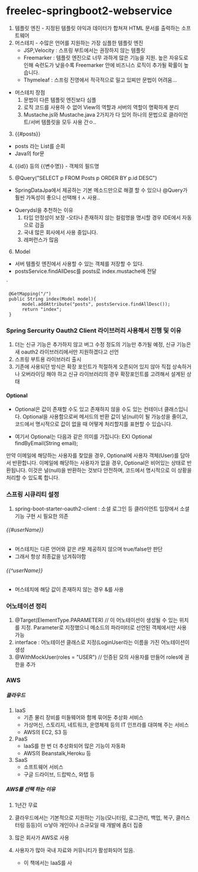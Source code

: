 # freelec-springboot2-webservice

1. 템플릿 엔진 - 지정된 템플릿 야익과 데이터가 합쳐져 HTML 문서를 출력하는 소프트웨어
2. 머스테치 - 수많은 언어를 지원하는 가장 심플한 템플릿 엔진
     - JSP,Velocity : 스프링 부트에서는 권장하지 않는 템플릿
     - Freemarker : 템플릿 엔진으로 너무 과하게 많은 기능을 지원. 높은 자유도로 인해 숙련도가 낮을수록 Freemarker 안에 비즈니스 로직이 추가될 확률이 높습니다.
     - Thymeleaf : 스프링 진영에서 적극적으로 밀고 있찌만 문법이 어려움...
  - 머스테치 장점
    1) 문법이 다른 템플릿 엔진보다 심플
    2) 로직 코드를 사용하 수 없어 View의 역할과 서버의 역할이 명확하게 분리
    3) Mustache.js와 Mustache.java 2가지가 다 있어 하나의 문법으로 클라이언트/서버 템플릿을 모두 사용 간ㅇ..

3.  {{#posts}}
   - posts 라는 List를 순회
   - Java의 for문
4. {{id}} 등의 {{변수명}} - 객체의 필드명

5. @Query("SELECT p FROM Posts p ORDER BY p.id DESC")
- SpringDataJpa에서 제공하는 기본 메소드만으로 해결 할 수 있으나 @Query가 훨씬 가독성이 좋으니 선택해ㅓㅅ 사용..

* Querydsl을 추천하는 이유
  1. 타입 안정성이 보장
     -오타나 존재하지 않는 컬럼명을 명시할 경우 IDE에서 자동으로 검출
  2. 국내 많은 회사에서 사용 중입니다.
  3. 레퍼런스가 많음

6.  Model
   - 서버 템플릿 엔진에서 사용할 수 있는 객체를 저장할 수 있다.
   - postsService.findAllDesc를 posts로 index.mustache에 전달


`

     @GetMapping("/") 
     public String index(Model model){
          model.addAttribute("posts", postsService.findAllDesc());
          return "index";
     }
     
     

### Spring Sercurity Oauth2 Client 라이브러리 사용해서 진행 및 이유
1. 더는 신규 기능은 추가하지 않고 버그 수정 정도의 기능만 추가될 예정, 신규 기능은 새 oauth2 라이브러리에서만 지원하겠다고 선언
2. 스프링 부트용 라이브러리 출시
3. 기존에 사용되던 방식은 확장 포인트가 적절하게 오픈되어 있지 않아 직접 상속하거나 오버라이딩 해야 하고 신규 라이브러리의 경우 확장포인트를 고려해서 설계된 상태

#### Optional
- Optional은 값이 존재할 수도 있고 존재하지 않을 수도 있는 컨테이너 클래스입니다. Optional을 사용함으로써 메서드의 반환 값이 널(null)이 될 가능성을 줄이고, 코드에서 명시적으로 값이 없을 때 어떻게 처리할지를 표현할 수 있습니다.

- 여기서 Optional<User>는 다음과 같은 의미를 가집니다:  EX) Optional<User> findByEmail(String email);

만약 이메일에 해당하는 사용자를 찾았을 경우, Optional에 사용자 객체(User)를 담아서 반환합니다.
이메일에 해당하는 사용자가 없을 경우, Optional은 비어있는 상태로 반환됩니다. 이것은 널(null)을 반환하는 것보다 안전하며, 코드에서 명시적으로 이 상황을 처리할 수 있도록 합니다.

### 스프링 시큐리티 설정
1. spring-boot-starter-oauth2-client : 소셜 로그인 등 클라이언트 입장에서 소셜 기능 구현 시 필요한 의존


 ######  {{#userName}}
- 머스테치는 다른 언어와 같은 if문 제공하지 않으며 true/false만 판단
- 그래서 항상 최종값을 넘겨줘야함

 ######  {{^userName}}
- 머스테치에 해당 값이 존재하지 않는 경우 &를 사용


### 어노테이션 정리
1. @Target(ElementType.PARAMETER) // 이 어노테이션이 생성될 수 있는 위치를 지정. Parameter로 지정했으니 메소드의 파라미터로 선언된 객체에서만 사용 가능
2. interface : 어노테이션 클래스로 지정(LoginUser라는 이름을 가진 어노테이션이 생성
3. @WithMockUser(roles = "USER") // 인증된 모의 사용자를 만들어 roles에 권한을 추가



### AWS

##### 클라우드
1. IaaS
   - 기존 물리 장비를 미들웨어와 함께 묶어둔 추상화 서비스
   - 가상머신, 스토리지, 네트워크, 운영체제 등의 IT 인프라를 대여해 주는 서비스
   - AWS의 EC2, S3 등
2. PaaS
   - IaaS를 한 번 더 추상화되어 많은 기능이 자동화
   - AWS의 Beanstalk,Heroku 등
3. SaaS
   - 소프트웨어 서비스
   - 구글 드라이브, 드랍박스, 와탭 등

##### AWS를 선택 하는 이유
1. 1년간 무료
2. 클라우드에서는 기본적으로 지원하는 기능(모니터링, 로그관리, 백업, 복구, 클러스터링 등등)이 ㅁ낳아 개인이나 소규모일 때 개발에 좀더 집중
3. 많은 회사가 AWS로 사용
4. 사용자가 많아 국내 자료와 커뮤니티가 활성화되어 있음.

   - 이 책에서는 IaaS를 사
   
